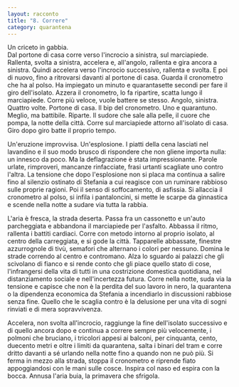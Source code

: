 ```yaml
---
layout: racconto
title: "8. Correre"
category: quarantena
---
```

Un criceto in gabbia.  
Dal portone di casa corre verso l'incrocio a sinistra, sul marciapiede. Rallenta, svolta a sinistra, accelera e, all'angolo, rallenta e gira ancora a sinistra. Quindi accelera verso l'incrocio successivo, rallenta e svolta. E poi di nuovo, fino a ritrovarsi davanti al portone di casa. Guarda il cronometro che ha al polso. Ha impiegato un minuto e quarantasette secondi per fare il giro dell'isolato. Azzera il cronometro, lo fa ripartire, scatta lungo il marciapiede. Corre più veloce, vuole battere se stesso. Angolo, sinistra. Quattro volte. Portone di casa. Il bip del cronometro. Uno e quarantuno. Meglio, ma battibile. Riparte. Il sudore che sale alla pelle, il cuore che pompa, la notte della città. Corre sul marciapiede attorno all'isolato di casa.  Giro dopo giro batte il proprio tempo.  

Un'eruzione improvvisa. Un'esplosione. I piatti della cena lasciati nel lavandino e il suo modo brusco di rispondere che non gliene importa nulla: un innesco da poco. Ma la deflagrazione è stata impressionante. Parole urlate, rimproveri, mancanze rinfacciate, frasi urtanti scagliate uno contro l'altra. La tensione che dopo l'esplosione non si placa ma continua a salire fino al silenzio ostinato di Stefania a cui reagisce con un ruminare rabbioso sulle proprie ragioni. Poi il senso di soffocamento, di asfissia. Si allaccia il cronometro al polso, si infila i pantaloncini, si mette le scarpe da ginnastica e scende nella notte a sudare via tutta la rabbia.  

L'aria è fresca, la strada deserta. Passa fra un cassonetto e un'auto parcheggiata e abbandona il marciapiede per l'asfalto. Abbassa il ritmo, rallenta i battiti cardiaci. Corre con metodo intorno al proprio isolato, al centro della carreggiata, e si gode la città. Tapparelle abbassate, finestre azzurrognole di tivù, semafori che alternano i colori per nessuno. Domina le strade correndo al centro e contromano. Alza lo sguardo ai palazzi che gli scivolano di fianco e si rende conto che gli piace quello stato di cose, l'infrangersi della vita di tutti in una costrizione domestica quotidiana, nel distanziamento sociale e nell'incertezza futura. Corre nella notte, suda via la tensione e capisce che non è la perdita del suo lavoro in nero, la quarantena o la dipendenza economica da Stefania a incendiarlo in discussioni rabbiose senza fine. Quello che le scaglia contro è la delusione per una vita di sogni rinviati e di mera sopravvivenza.     
  
Accelera, non svolta all'incrocio, raggiunge la fine dell'isolato successivo e di quello ancora dopo e continua a correre sempre più velocemente, i polmoni che bruciano, i tricolori appesi ai balconi, per cinquanta, cento, duecento metri e oltre i limiti da quarantena, salta i binari del tram e corre dritto davanti a sé urlando nella notte fino a quando non ne può più. Si ferma in mezzo alla strada, stoppa il cronometro e riprende fiato appoggiandosi con le mani sulle cosce. Inspira col naso ed espira con la bocca. Annusa l'aria buia, la primavera che sfrigola.  
